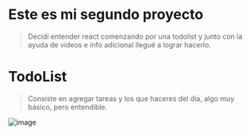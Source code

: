 # Este es mi segundo proyecto

>Decidí entender react comenzando por una todolist y junto con la ayuda de videos e info adicional llegué a lograr hacerlo.

# TodoList

>Consiste en agregar tareas y los que haceres del día, algo muy básico, pero entendible.

![image](https://user-images.githubusercontent.com/80269896/124759112-ac17bf00-df05-11eb-9810-06f82d8ac944.png)
